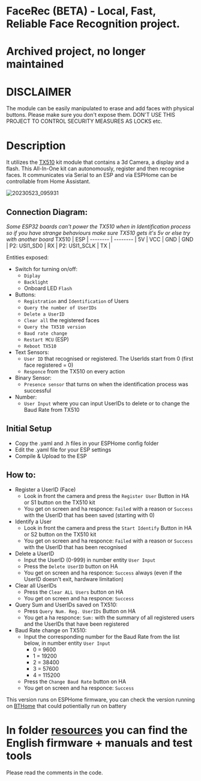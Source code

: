 # FaceRec (BETA) - Local, Fast, Reliable Face Recognition project.

# Archived project, no longer maintained

# DISCLAIMER
The module can be easily manipulated to erase and add faces with physical buttons. Please make sure you don't expose them.
DON'T USE THIS PROJECT TO CONTROL SECURITY MEASURES AS LOCKS etc.

# Description
It utilizes the [TX510](https://www.hlktech.net/index.php?id=1076) kit module that contains a 3d Camera, a display and a flash.
This All-In-One kit can autonomously, register and then recognise faces.
It communicates via Serial to an ESP and via ESPHome can be controllable from Home Assistant.

![20230523_095931](https://github.com/Chreece/FaceRec_ESPHome/assets/68458228/92994688-31d8-4c0b-8c53-ebfb890ee00a)

## Connection Diagram:
*Some ESP32 boards can't power the TX510 when in Identification process so if you have strange behaviours make sure TX510 gets it's 5v or else try with another board*
TX510 | ESP | 
-------- | -------- |
5V | VCC | 
GND | GND |
P2: USI1_SD0 | RX |
P2: USI1_SCLK | TX  | 

Entities exposed:
*  Switch for turning on/off: 
   * `Diplay`
   * `Backlight`
   * Onboard LED `Flash`
*  Buttons: 
   * `Registration` and `Identification` of Users
   * `Query the number of UserIDs`
   * `Delete a UserID`
   * `Clear all` the registered faces
   * `Query the TX510 version`
   * `Baud rate change`
   * `Restart MCU` (ESP)
   * `Reboot TX510`
*  Text Sensors:
   * `User ID` that recognised or registered. The UserIds start from 0 (first face registered = 0)
   * `Responce` from the TX510 on every action
*  Binary Sensor:
   * `Presence sensor` that turns on when the identification process was successful
* Number:
  * `User Input` where you can input UserIDs to delete or to change the Baud Rate from TX510
    
## Initial Setup
* Copy the .yaml and .h files in your ESPHome config folder
* Edit the .yaml file for your ESP settings
* Compile & Upload to the ESP

## How to:
  * Register a UserID (Face)
    * Look in front the camera and press the `Register User` Button in HA or S1 button on the TX510 kit
    * You get on screen and ha responce: `Failed` with a reason or `Success` with the UserID that has been saved (starting with 0)
  * Identify a User
    * Look in front the camera and press the `Start Identify` Button in HA or S2 button on the TX510 kit
    * You get on screen and ha responce: `Failed` with a reason or `Success` with the UserID that has been recognised
  * Delete a UserID
    * Input the UserID (0-999) in number entity `User Input`
    * Press the `Delete UserID` button on HA
    * You get on screen and ha responce: `Success` always (even if the UserID doesn't exit, hardware limitation)
  * Clear all UserIDs
    * Press the `Clear ALL Users` button on HA
    * You get on screen and ha responce: `Success`
  * Query Sum and UserIDs saved on TX510:
    * Press `Query Num. Reg. UserIDs` Button on HA
    * You get a ha responce: `Sum:` with the summary of all registered users and the UserIDs that have been registered
  * Baud Rate change on TX510:
    * Input the corresponding number for the Baud Rate from the list below, in number entity `User Input`
      * 0 = 9600
      * 1 = 19200
      * 2 = 38400
      * 3 = 57600
      * 4 = 115200
    * Press the `Change Baud Rate` button on HA
    * You get on screen and ha responce: `Success`

This version runs on ESPHome firmware, you can check the version running on [BTHome](https://github.com/Chreece/FaceRec_BTHome) that could potientially run on battery

# In folder [resources](https://github.com/Chreece/FaceRec_BTHome/tree/master/resources) you can find the English firmware + manuals and test tools
Please read the comments in the code.
